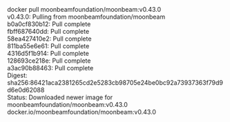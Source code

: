 <div id="termynal" data-termynal>
  <span data-ty="input"><span class="file-path"></span>docker pull moonbeamfoundation/moonbeam:v0.43.0</span>
  <br>
  <span data-ty>v0.43.0: Pulling from moonbeamfoundation/moonbeam
    <br> b0a0cf830b12: Pull complete
    <br> fbff687640dd: Pull complete
    <br> 58ea427410e2: Pull complete
    <br> 811ba55e6e61: Pull complete
    <br> 4316d5f1b914: Pull complete
    <br> 128693ce218e: Pull complete
    <br> a3ac90b88463: Pull complete
    <br> Digest: sha256:86421aca2381265cd2e5283cb98705e24be0bc92a73937363f79d9d6e0d62088
    <br> Status: Downloaded newer image for moonbeamfoundation/moonbeam:v0.43.0
    <br> docker.io/moonbeamfoundation/moonbeam:v0.43.0
  </span>
</div>
